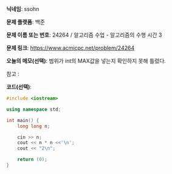 **닉네임**: ssohn

**문제 플랫폼**: 백준

**문제 이름 또는 번호**: 24264 / 알고리즘 수업 - 알고리즘의 수행 시간 3

**문제 링크**: https://www.acmicpc.net/problem/24264

**오늘의 메모(선택)**: 범위가 int의 MAX값을 넣는지 확인하지 못해 틀렸다.

참고 :

**코드(선택)**:

```c++
#include <iostream>

using namespace std;

int main() {
	long long n;

	cin >> n;
	cout << n * n <<'\n';
	cout << "2\n";

	return (0);
}
```
